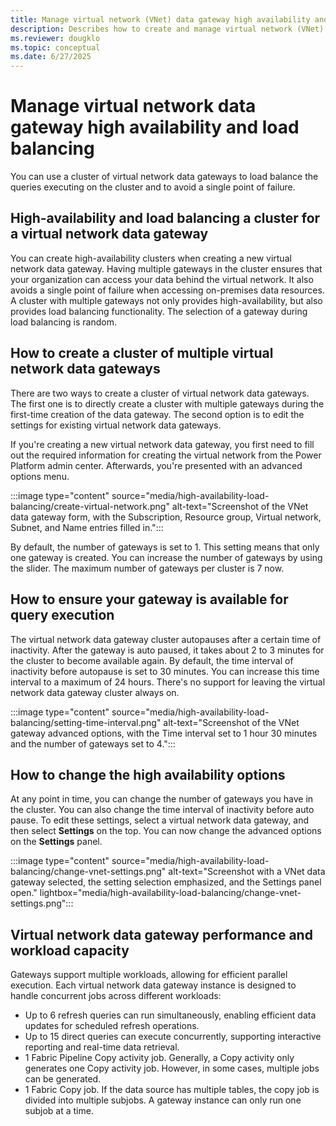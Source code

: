 ```yaml
---
title: Manage virtual network (VNet) data gateway high availability and load balancing
description: Describes how to create and manage virtual network (VNet) data gateway clusters for high availability and load balancing.
ms.reviewer: dougklo
ms.topic: conceptual
ms.date: 6/27/2025
---
```


# Manage virtual network data gateway high availability and load balancing

You can use a cluster of virtual network data gateways to load balance the queries executing on the cluster and to avoid a single point of failure.

## High-availability and load balancing a cluster for a virtual network data gateway

You can create high-availability clusters when creating a new virtual network data gateway. Having multiple gateways in the cluster ensures that your organization can access your data behind the virtual network. It also avoids a single point of failure when accessing on-premises data resources. A cluster with multiple gateways not only provides high-availability, but also provides load balancing functionality. The selection of a gateway during load balancing is random.

## How to create a cluster of multiple virtual network data gateways

There are two ways to create a cluster of virtual network data gateways. The first one is to directly create a cluster with multiple gateways during the first-time creation of the data gateway. The second option is to edit the settings for existing virtual network data gateways.

If you're creating a new virtual network data gateway, you first need to fill out the required information for creating the virtual network from the Power Platform admin center. Afterwards, you're presented with an advanced options menu.

:::image type="content" source="media/high-availability-load-balancing/create-virtual-network.png" alt-text="Screenshot of the VNet data gateway form, with the Subscription, Resource group, Virtual network, Subnet, and Name entries filled in.":::

By default, the number of gateways is set to 1. This setting means that only one gateway is created. You can increase the number of gateways by using the slider. The maximum number of gateways per cluster is 7 now.

## How to ensure your gateway is available for query execution

The virtual network data gateway cluster autopauses after a certain time of inactivity. After the gateway is auto paused, it takes about 2 to 3 minutes for the cluster to become available again. By default, the time interval of inactivity before autopause is set to 30 minutes. You can increase this time interval to a maximum of 24 hours. There's no support for leaving the virtual network data gateway cluster always on.

:::image type="content" source="media/high-availability-load-balancing/setting-time-interval.png" alt-text="Screenshot of the VNet gateway advanced options, with the Time interval set to 1 hour 30 minutes and the number of gateways set to 4.":::

## How to change the high availability options

At any point in time, you can change the number of gateways you have in the cluster. You can also change the time interval of inactivity before auto pause. To edit these settings, select a virtual network data gateway, and then select **Settings** on the top. You can now change the advanced options on the **Settings** panel.

:::image type="content" source="media/high-availability-load-balancing/change-vnet-settings.png" alt-text="Screenshot with a VNet data gateway selected, the setting selection emphasized, and the Settings panel open." lightbox="media/high-availability-load-balancing/change-vnet-settings.png":::

## Virtual network data gateway performance and workload capacity

Gateways support multiple workloads, allowing for efficient parallel execution. Each virtual network data gateway instance is designed to handle concurrent jobs across different workloads:

- Up to 6 refresh queries can run simultaneously, enabling efficient data updates for scheduled refresh operations.
- Up to 15 direct queries can execute concurrently, supporting interactive reporting and real-time data retrieval.
- 1 Fabric Pipeline Copy activity job. Generally, a Copy activity only generates one Copy activity job. However, in some cases, multiple jobs can be generated.
- 1 Fabric Copy job. If the data source has multiple tables, the copy job is divided into multiple subjobs. A gateway instance can only run one subjob at a time.

